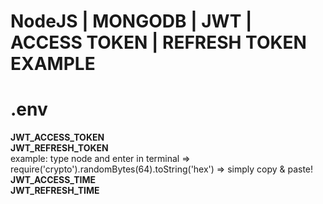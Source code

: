 # NodeJS | MONGODB | JWT | ACCESS TOKEN | REFRESH TOKEN EXAMPLE
# .env <br>
**JWT_ACCESS_TOKEN <br>
JWT_REFRESH_TOKEN** <br>
example: type node and enter in terminal => require('crypto').randomBytes(64).toString('hex') => simply copy & paste! <br>
**JWT_ACCESS_TIME <br>
JWT_REFRESH_TIME**
